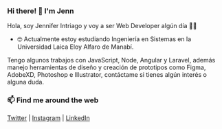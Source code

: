 ### Hi there! 👋 I'm Jenn

Hola, soy Jennifer Intriago y voy a ser Web Developer algún día 💪🏻
- 🤓 Actualmente estoy estudiando Ingeniería en Sistemas en la Universidad Laica Eloy Alfaro de Manabí.

Tengo algunos trabajos con JavaScript, Node, Angular y Laravel, además manejo herramientas de diseño y creación de prototipos como Figma, AdobeXD, Photoshop e Illustrator, contáctame si tienes algún interés o alguna duda.

###  📫 Find me around the web

[Twitter](https://twitter.com/jenn_Intriago/ "Twitter")
| [Instagram](https://instagram.com/jenn_intriago/ "Instagram")
| [LinkedIn](https://www.linkedin.com/in/jennifer-gabriela-intriago-reyes-98441815b/ "LinkedIn")

<!--
**jennIntriago/jennIntriago** is a ✨ _special_ ✨ repository because its `README.md` (this file) appears on your GitHub profile.

Here are some ideas to get you started:

- 🔭 I’m currently working on ...
- 🌱 I’m currently learning ...
- 👯 I’m looking to collaborate on ...
- 🤔 I’m looking for help with ...
- 💬 Ask me about ...
- 📫 How to reach me: ...
- 😄 Pronouns: ...
- ⚡ Fun fact: ...
-->
